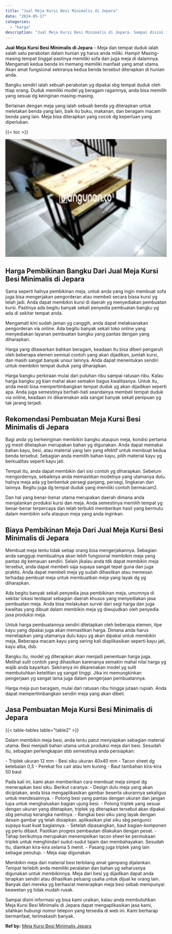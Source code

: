 ```yaml
---
title: "Jual Meja Kursi Besi Minimalis di Jepara"
date: "2024-05-17"
categories: 
  - "harga"
description: "Jual Meja Kursi Besi Minimalis di Jepara. Sampai disini informasi yg bisa kami uraikan, kalau anda membutuhkan Meja Kursi Besi Minimalis di Jepara dapat meng..."
---
```


**Jual Meja Kursi Besi Minimalis di Jepara** – Meja dan tempat duduk ialah salah satu perabotan dalam hunian yg harus anda miliki. Hampir Masing-masing tempat tinggal pastinya memiliki sofa dan juga meja di dalamnya. Mengamati kedua benda ini memang memiliki manfaat yang amat utama. Akan amat fungsional sekiranya kedua benda tersebut diterapkan di hunian anda.

Bangku sendiri ialah sebuah perabotan yg dipakai sbg tempat duduk oleh ttiap orang. Duduk memiliki model yg beragam ragamnya, anda bisa memilih yang sesuai dg keinginan masing-masing.

Berlainan dengan meja yang ialah sebuah benda yg diterapkan untuk meletakan benda yang lain, baik itu buku, makanan, dan beragam macam benda yang lain. Meja bisa diterapkan yang cocok dg keperluan yang diperlukan.

{{< toc >}}

![Jual Meja Kursi Besi Minimalis di Jepara](/images/jual-meja-besi-murah22.png)

## Harga Pembikinan Bangku Dari Jual Meja Kursi Besi Minimalis di Jepara

Sama seperti halnya pembikinan meja, untuk anda yang ingin membuat sofa juga bisa mengerjakan pengorderan atau membeli secara biasa kursi yg telah jadi. Anda dapat membikin kursi di daerah yg menyediakan pembuatan kursi. Pastinya ada begitu banyak sekali penyedia pembuatan bangku yg ada di sekitar tempat anda.

Mengamati kini sudah jaman yg canggih, anda dapat melaksanakan pengorderan via online. Ada begitu banyak sekali toko online yang menyediakan layanan pembuatan bangku yang pantas dengan yang diharapkan.

Harga yang ditawarkan bahkan beragam, keadaan itu bisa diberi pengaruh oleh beberapa elemen semisal contoh yang akan dijadikan, jumlah kursi, dan masih sangat banyak unsur lainnya. Anda dapat menentukan sendiri untuk membikin tempat duduk yang diharapkan.

Harga bangku perkiraan mulai dari puluhan ribu sampai ratusan ribu. Kalau harga bangku yg kian mahal akan semakin bagus kwalitasnya. Untuk itu, anda mesti bisa mempertimbangkan tempat duduk yg akan dijadikan seperti apa. Anda juga semestinya berhati-hati seandainya membeli tempat duduk via online, keadaan ini dikarenakan ada sangat banyak sekali penipuan yg tak jarang terjadi.

## Rekomendasi Pembuatan Meja Kursi Besi Minimalis di Jepara

Bagi anda yg berkeinginan membikin bangku ataupun meja, kondisi pertama yg mesti ditetapkan merupakan bahan yg digunakan. Anda dapat memakai bahan kayu, besi, atau material yang lain yang efektif untuk membuat kedua benda tersebut. Sebagian anda memilih bahan kayu, pilih material kayu yg berkualitas seperti kayu jati.

Tempat itu, anda dapat membikin dari sisi contoh yg diharapkan. Sebelum mengordernya, sebaiknya anda memastikan modelnya yang utamanya dulu. halnya meja ada yg berbentuk persegi panjang, persegi, lingkaran dan lainnya. Begitu juga dg tempat duduk yang memiliki contoh bermacam2.

Dan hal yang benar-benar utama merupakan daerah dimana anda menjalankan produksi kursi dan meja. Anda semestinya memilih tempat yg benar-benar terpercaya dan telah terbukti memberikan hasil yang bermutu dalam membikin sofa ataupun meja yang anda inginkan.

## Biaya Pembikinan Meja Dari Jual Meja Kursi Besi Minimalis di Jepara

Membuat meja tentu tidak setiap orang bisa mengerjakannya. Sebagian anda sanggup membuatnya akan lebih fungsional membikin meja yang pantas dg kemauan sendiri. Selain jikalau anda tdk dapat membikin meja tersebut, anda dapat membeli saja supaya sangat tepat guna dan juga praktis. Anda dapat membeli meja yg sudah dihasilkan atau memesan terhadap pembuat meja untuk membuatkan meja yang layak dg yg diharapkan.

Ada begitu banyak sekali penyedia jasa pembikinan meja, umumnya di sekitar lokasi terdapat sebagian daerah khusus yang menyediakan jasa pembuatan meja. Anda bisa melakukan survei dari segi harga dan juga kwalitas yang dibuat dalam membikin meja yg diwujudkan oleh penyedia jasa produksi meja.

Untuk harga pembuatannya sendiri ditetapkan oleh beberapa elemen, tipe kayu yang dipakai juga akan memastikan harga. Dimana anda harus menetapkan yang utamanya dulu kayu yg akan dipakai untuk membikin meja, Beberapa macam kayu yang sering kali diaplikasikan seperti kayu jati, kayu alba, dsb.

Bangku itu, model yg diterapkan akan menjadi penentuan harga juga. Melihat sulit contoh yang dihasilkan karenanya semakin mahal nilai harga yg wajib anda bayarkan. Sekiranya ini dikarenakan model yg sulit membutuhkan ketelitian yg sangat tinggi. Jika ini memungkinkan pengerjaan yg sangat lama juga dalam pengerjaan pembuatannya.

Harga meja pun beragam, mulai dari ratusan ribu hingga jutaan rupiah. Anda dapat mempertimbangkan sendiri meja yang akan dibeli.

## Jasa Pembuatan Meja Kursi Besi Minimalis di Jepara

{{< table-tables table="table2" >}}

Dalam membikin meja besi, anda tentu patut menyiapkan sebagian material utama. Besi menjadi bahan utama untuk produksi meja dari besi. Sesudah itu, sebagian perlengkapan sbb semestinya anda persiapkan:

\- Triplek ukuran 12 mm - Besi siku ukuran 40x40 mm - Tacon sheet dg ketebalan 0,3 - Perekat fox cair atau lem kuning - Baut tambahan kira-kira 50 baut

Pada kali ini, kami akan memberikan cara membuat meja simpel dg menerapkan besi siku. Berikut caranya: - Design dulu meja yang akan diciptakan, anda bisa mengaplikasikan gambar beserta ukurannya sekaligus untuk mendesainnya. - Potong besi yang pantas dengan ukuran dan jangan lupa untuk menghaluskan bagian ujung besi. - Potong triplek yang sesuai dengan ukuran yang ditetapkan, triplek yg diterapkan tersebut akan dipakai sbg penutup kerangka nantinya. - Rangkai besi siku yang layak dengan desain gambar yg telah disiapkan. aplikasikan plat siku sbg pengunci supaya kuat kuat bagiannya. - Setelah dipasangkan, baut bagian-komponen yg perlu dibaut. Pastikan progres pembautan dilakukan dengan pesat. - Tahap berikutnya merupakan menempelkan tacon sheet ke permukaan triplek untuk menghindari sudut-sudut tajam dan membahayakan. Sesudah itu, diamkan kira-kira selama 5 menit. - Pasang juga triplek yang lain sebagai penutup. - Meja siap digunakan.

Membikin meja dari material besi terbilang amat gampang dijalankan. Tempat terlebih anda memiliki peralatan dan bahan yg seharusnya digunakan untuk membikinnya. Meja dari besi yg dijadikan dapat anda terapkan sendiri atau dihasilkan peluang usaha untuk dijual ke orang lain. Banyak dari mereka yg berhasrat menerapkan meja besi sebab mempunyai keawetan yg tidak mudah rusak.

Sampai disini informasi yg bisa kami uraikan, kalau anda membutuhkan Meja Kursi Besi Minimalis di Jepara dapat mengaplikasikan jasa kami, silahkan hubungi nomor telepon yang tersedia di web ini. Kami berharap bermanfaat, terimakasih banyak.

**Ref by:** [Meja Kursi Besi Minimalis Jepara](https://id.wikipedia.org/wiki/Meja)
